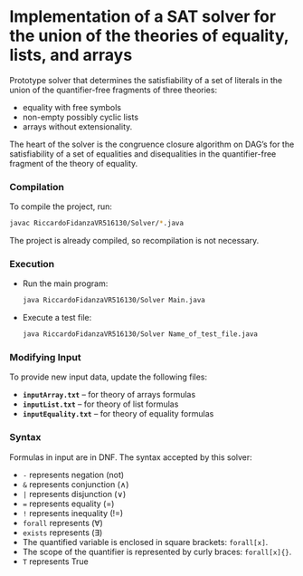# Implementation of a SAT solver for the union of the theories of equality, lists, and arrays

Prototype solver that determines the satisfiability of a set of literals in the union of the quantifier-free fragments of three theories: 

- equality with free symbols
- non-empty possibly cyclic lists
- arrays without extensionality.

<p>
The heart of the solver is the congruence closure algorithm on DAG’s for the satisfiability of a set of equalities and disequalities in the quantifier-free fragment of the theory of equality. 
</p>


### Compilation  
To compile the project, run:  
```sh
javac RiccardoFidanzaVR516130/Solver/*.java
```  
The project is already compiled, so recompilation is not necessary.

### Execution  
- Run the main program:  
  ```sh
  java RiccardoFidanzaVR516130/Solver Main.java
  ```  
- Execute a test file:  
  ```sh
  java RiccardoFidanzaVR516130/Solver Name_of_test_file.java
  ```  

### Modifying Input  
To provide new input data, update the following files:  
- **`inputArray.txt`** – for theory of arrays formulas  
- **`inputList.txt`** – for theory of list formulas  
- **`inputEquality.txt`** – for theory of equality formulas  

### Syntax  
Formulas in input are in DNF. The syntax accepted by this solver:  
- `-` represents negation (not)  
- `&` represents conjunction (∧)  
- `|` represents disjunction (∨)  
- `=` represents equality (=)  
- `!` represents inequality (!=)  
- `forall` represents (∀)  
- `exists` represents (∃)  
- The quantified variable is enclosed in square brackets: `forall[x]`.  
- The scope of the quantifier is represented by curly braces: `forall[x]{}`.  
- `T` represents True  

